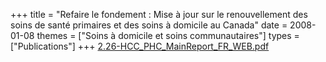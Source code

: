+++
title = "Refaire le fondement : Mise à jour sur le renouvellement des soins de santé primaires et des soins à domicile au Canada"
date = 2008-01-08
themes = ["Soins à domicile et soins communautaires"]
types = ["Publications"]
+++
[2.26-HCC\_PHC\_MainReport\_FR\_WEB.pdf](/files/2.26-HCC_PHC_MainReport_FR_WEB.pdf)
